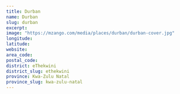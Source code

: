 ```yaml
---
title: Durban
name: Durban
slug: durban
excerpt: 
image: "https://mzango.com/media/places/durban/durban-cover.jpg"
longitude: 
latitude: 
website: 
area_code: 
postal_code: 
district: eThekwini
district_slug: ethekwini 
province: Kwa-Zulu Natal
province_slug: kwa-zulu-natal
---
```

